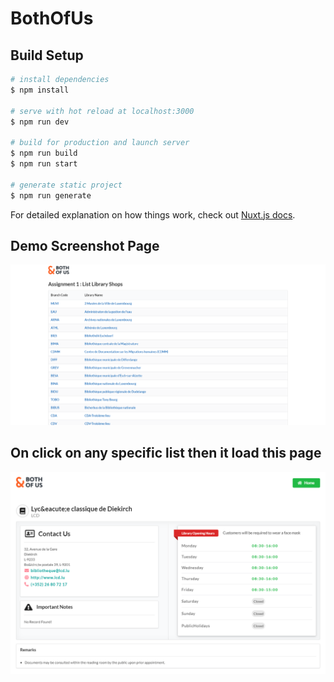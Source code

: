 # BothOfUs

## Build Setup

```bash
# install dependencies
$ npm install

# serve with hot reload at localhost:3000
$ npm run dev

# build for production and launch server
$ npm run build
$ npm run start

# generate static project
$ npm run generate
```

For detailed explanation on how things work, check out [Nuxt.js docs](https://nuxtjs.org).
 

## Demo Screenshot Page

![Alt text](screenshot1.png?raw=true "Title")

## On click on any specific list then it load this page 

![Alt text](screenshot2.png?raw=true "Title")